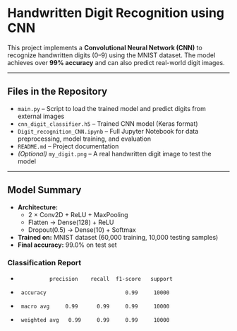 # Handwritten Digit Recognition using CNN

This project implements a **Convolutional Neural Network (CNN)** to recognize handwritten digits (0–9) using the MNIST dataset. The model achieves over **99% accuracy** and can also predict real-world digit images.

---

## Files in the Repository

- `main.py` – Script to load the trained model and predict digits from external images
- `cnn_digit_classifier.h5` – Trained CNN model (Keras format)
- `Digit_recognition_CNN.ipynb` – Full Jupyter Notebook for data preprocessing, model training, and evaluation
- `README.md` – Project documentation
- *(Optional)* `my_digit.png` – A real handwritten digit image to test the model

---

## Model Summary

- **Architecture:**  
  - 2 × Conv2D + ReLU + MaxPooling
  - Flatten → Dense(128) + ReLU
  - Dropout(0.5) → Dense(10) + Softmax
- **Trained on:** MNIST dataset (60,000 training, 10,000 testing samples)
- **Final accuracy:** 99.0% on test set

### Classification Report
-               precision    recall  f1-score   support
-      accuracy                         0.99     10000
-      macro avg     0.99      0.99     0.99     10000
-      weighted avg   0.99     0.99     0.99     10000

